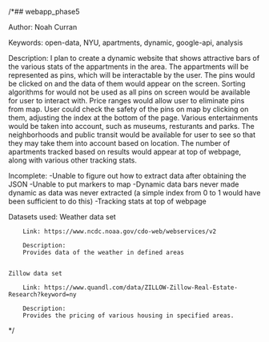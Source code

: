 /*## webapp_phase5

Author: Noah Curran

Keywords: open-data, NYU, apartments, dynamic, google-api, analysis

Description:
    I plan to create a dynamic website that shows attractive bars of the various 
    stats of the appartments in the area. The appartments
    will be represented as pins, which will be interactable by the user. The pins would be clicked
    on and the data of them would appear on the screen. Sorting algorithms for would not be used as all
    pins on screen would be available for user to interact with. Price ranges would
    allow user to eliminate pins from map. User could check the safety of the pins on map by clicking
    on them, adjusting the index at the bottom of the page. Various entertainments would be taken into
    account, such as museums, resturants and parks. The neighborhoods and public transit would be available
    for user to see so that they may take them into account based on location. The number of apartments 
    tracked based on results would appear at top of webpage, along with various other tracking stats.
    
Incomplete:
    -Unable to figure out how to extract data after obtaining the JSON
    -Unable to put markers to map
    -Dynamic data bars never made dynamic as data was never extracted (a simple index from 0 to 1 would have been sufficient to do this)
    -Tracking stats at top of webpage
    
Datasets used:
    Weather data set
        
        Link: https://www.ncdc.noaa.gov/cdo-web/webservices/v2
        
        Description:
        Provides data of the weather in defined areas
        
    
    Zillow data set
    
        Link: https://www.quandl.com/data/ZILLOW-Zillow-Real-Estate-Research?keyword=ny

        Description:
        Provides the pricing of various housing in specified areas.
        

*/